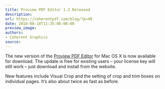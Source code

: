 ```yaml
---
title: Proview PDF Editor 1.2 Released
description:
url: https://coherentpdf.com/blog/?p=49
date: 2010-08-18T11:35:08-00:00
preview_image:
authors:
- Coherent Graphics
source:
---
```


<p>The new version of the <a href="http://www.coherentpdf.com/proview.html">Proview PDF Editor</a> for Mac OS X is now available for download. The update is free for existing users &ndash; your license key will still work &ndash; just download and install from the website.</p>
<p>New features include Visual Crop and the setting of crop and trim boxes on individual pages. It&rsquo;s also about twice as fast as before.</p>


